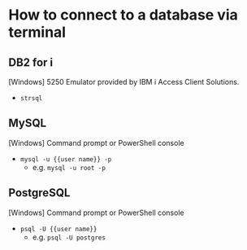 # How to connect to a database via terminal

## DB2 for i

\[Windows\] 5250 Emulator provided by IBM i Access Client Solutions.

* `strsql`



## MySQL

\[Windows\] Command prompt or PowerShell console

* `mysql -u {{user name}} -p`
    * e.g. `mysql -u root -p`



## PostgreSQL

\[Windows\] Command prompt or PowerShell console

* `psql -U {{user name}}`
    * e.g. `psql -U postgres`